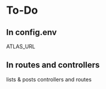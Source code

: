 # To-Do

## In config.env

ATLAS_URL

## In routes and controllers

lists & posts controllers and routes